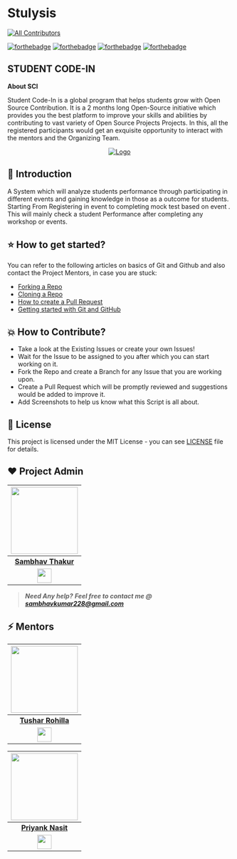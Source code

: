# Stulysis
<!-- ALL-CONTRIBUTORS-BADGE:START - Do not remove or modify this section -->
[![All Contributors](https://img.shields.io/badge/all_contributors-3-orange.svg?style=flat-square)](#contributors-)
<!-- ALL-CONTRIBUTORS-BADGE:END -->

[![forthebadge](https://forthebadge.com/images/badges/built-by-developers.svg)](https://forthebadge.com)
[![forthebadge](https://forthebadge.com/images/badges/built-with-love.svg)](https://forthebadge.com)
[![forthebadge](https://forthebadge.com/images/badges/built-with-swag.svg)](https://forthebadge.com)
[![forthebadge](https://forthebadge.com/images/badges/made-with-java.svg)](https://forthebadge.com)

## STUDENT CODE-IN

****About SCI****

Student Code-In is a global program that helps students grow with Open Source Contribution. It is a 2 months long Open-Source initiative which provides you the best platform to improve your skills and abilities by contributing to vast variety of Open Source Projects Projects. In this, all the registered participants would get an exquisite opportunity to interact with the mentors and the Organizing Team. 


<p align="center">
  <a href="https://scodein.tech/">
    <img src="https://avatars1.githubusercontent.com/u/63442932?s=200&v=4" alt="Logo">
  </a>


## 📌 Introduction

A System which will analyze students performance through participating in different events and gaining knowledge in those as a outcome for students. Starting From Registering in event to completing mock test based on event . This will mainly check a student Performance after completing any workshop or events.

## ⭐ How to get started?

You can refer to the following articles on basics of Git and Github and also contact the Project Mentors, in case you are stuck: 

- [Forking a Repo](https://help.github.com/en/github/getting-started-with-github/fork-a-repo)
- [Cloning a Repo](https://help.github.com/en/desktop/contributing-to-projects/creating-a-pull-request)
- [How to create a Pull Request](https://opensource.com/article/19/7/create-pull-request-github)
- [Getting started with Git and GitHub](https://towardsdatascience.com/getting-started-with-git-and-github-6fcd0f2d4ac6)

##  💥 How to Contribute?

- Take a look at the Existing Issues or create your own Issues!
- Wait for the Issue to be assigned to you after which you can start working on it.
- Fork the Repo and create a Branch for any Issue that you are working upon.
- Create a Pull Request which will be promptly reviewed and suggestions would be added to improve it.
- Add Screenshots to help us know what this Script is all about.



## 🧧 License

This project is licensed under the MIT License - you can see [LICENSE](https://github.com/sambhav228/Stulysis/blob/master/LICENSE) file for details.


## ❤️ Project Admin

<a href="https://github.com/sambhav228"><img src="https://avatars0.githubusercontent.com/u/48059338?s=460&u=384e18f27bb047bbe40bcffe11f7ad4a3c28ed28&v=4" width=150px height=150px /></a>                                                                                         |
| :------------------------------------------------------------------------------------------------------------------------------------------------------------------------------------------------------------------------------------------------------------------------------------------------------------------------------------------: |
|                                                                                                                                        **[Sambhav Thakur](https://www.linkedin.com/in/sambhav228//)**                                                                                                                                        |
|<a href="https://www.linkedin.com/in/sambhav228/"><img src="https://mpng.subpng.com/20180324/vhe/kisspng-linkedin-computer-icons-logo-social-networking-ser-facebook-5ab6ebfe5f5397.2333748215219374063905.jpg" width="32px" height="32px"></a> ||[![GitHub followers](https://img.shields.io/github/followers/sambhav228.svg?label=Follow%20@sambhav228&style=social)](https://github.com/sambhav228/)|

> **_Need Any help?_** 
> **_Feel free to contact me @ [sambhavkumar228@gmail.com](mailto:sambhavkumar228@gmail.com?Subject=Stulysis)_**

## ⚡ Mentors

<a href="https://github.com/CapTen101"><img src="https://avatars3.githubusercontent.com/u/45699327?s=460&u=3e7aefb8b51d0d50877c3effa959074012464bf6&v=4" width=150px height=150px /></a>                                                                                         |
| :------------------------------------------------------------------------------------------------------------------------------------------------------------------------------------------------------------------------------------------------------------------------------------------------------------------------------------------: |
|                                                                                                                                        **[Tushar Rohilla](https://www.linkedin.com/in/tushar-rohilla-007/)**                                                                                                                                        |
|<a href="https://www.linkedin.com/in/tushar-rohilla-007/"><img src="https://mpng.subpng.com/20180324/vhe/kisspng-linkedin-computer-icons-logo-social-networking-ser-facebook-5ab6ebfe5f5397.2333748215219374063905.jpg" width="32px" height="32px"></a> |


<a href="https://github.com/Priyanknasit"><img src="https://avatars3.githubusercontent.com/u/54301945?s=460&u=31eb6940b61737a5464efa874f37de1868017d20&v=4" width=150px height=150px /></a>                                                                                         |
| :------------------------------------------------------------------------------------------------------------------------------------------------------------------------------------------------------------------------------------------------------------------------------------------------------------------------------------------: |
|                                                                                                                                        **[Priyank Nasit](https://www.linkedin.com/in/priyank-nasit/)**                                                                                                                                        |
|<a href="https://www.linkedin.com/in/priyank-nasit/"><img src="https://mpng.subpng.com/20180324/vhe/kisspng-linkedin-computer-icons-logo-social-networking-ser-facebook-5ab6ebfe5f5397.2333748215219374063905.jpg" width="32px" height="32px"></a> |
